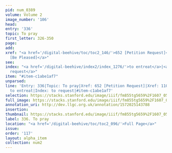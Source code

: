 ```yaml
---
pid: num_0389
volume: Volume 2
image_number: '106'
head: 
entry: '336'
topic: To pray
first_letter: 326-350
page: 
add: 
xref: "<a href='/digital-beehive/toc/toc2_146/'>652 [Petition Request]</a>|<a href='/digital-beehive/toc/toc2_214/'>1102
  [Be Pleased]</a>"
see: 
index: "<a href='/digital-beehive/index2/index_1276/'>to entreat</a>|<a href='/digital-beehive/index4/index_3383/'>to
  request</a>"
item: "#item-c1abe1af7"
unparsed: 
line: 'Entry: 336|Topic: To pray|Xref: 652 [Petition Request]|Xref: 1102 [Be Pleased]|Index:
  to entreat|Index: to request|#item-c1abe1af7'
selection: https://stacks.stanford.edu/image/iiif/fm855tg5659%2F1607_0573/812,4566,2929,441/full/0/default.jpg
full_image: https://stacks.stanford.edu/image/iiif/fm855tg5659%2F1607_0573/full/full/0/default.jpg
annotation_uri: http://dev.llgc.org.uk/annotation/1572025143788
insertion: 
thumbnail: https://stacks.stanford.edu/image/iiif/fm855tg5659%2F1607_0573/812,4566,600,180/250,/0/default.jpg
label: 336. To pray
location: "<a href='/digital-beehive/toc/toc2_096/'>Full Page</a>"
issue: 
order: '117'
layout: alpha_item
collection: num2
---
```

